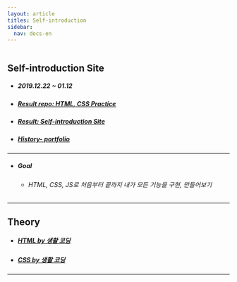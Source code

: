 ```yaml
---
layout: article
titles: Self-introduction
sidebar:
  nav: docs-en
---
```


<img class="image image--xl" src=""/>

## Self-introduction Site

+ ##### 2019.12.22 ~ 01.12

+ ##### [Result repo:  HTML, CSS Practice](https://github.com/dongsub-joung/HTML_CSS_Pratice)

+ ##### [Result:  Self-introduction Site](https://dongsub-joung.github.io/HTML_CSS_Pratice/)

+ ##### [History- portfolio](https://dongsub-joung.github.io/archive.html?tag=portfolio)

---

+ ##### Goal
  
  + ###### HTML, CSS, JS로 처음부터 끝까지 내가 모든 기능을 구현, 만들어보기

---

## Theory

+ ##### [HTML by 생활 코딩](https://opentutorials.org/course/3084)

+ ##### [CSS by 생활 코딩](https://opentutorials.org/course/3086)




---